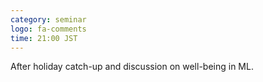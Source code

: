 ```yaml
---
category: seminar
logo: fa-comments
time: 21:00 JST
---
```


After holiday catch-up and discussion on well-being in ML. 
